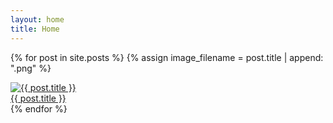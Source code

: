 ```yaml
---
layout: home
title: Home
---
```


{% for post in site.posts %}
  {% assign image_filename = post.title | append: ".png" %}
<div class="grid-item">
  <a href="{{ post.url }}">
    <img src="{{ site.baseurl }}/thumbs/{{ image_filename }}" alt="{{ post.title }}">
    <div class="overlay">{{ post.title }}</div>
  </a>
</div>
{% endfor %}

